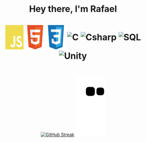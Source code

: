 <div align="center" style="display: inline_block"><br>
  <h1>Hey there, I'm Rafael <br>
    <br>
<img align="center" alt="Js" height="80" width="60" src="https://raw.githubusercontent.com/devicons/devicon/master/icons/javascript/javascript-plain.svg">
<img align="center" alt="HTML" height="80" width="60" src="https://raw.githubusercontent.com/devicons/devicon/master/icons/html5/html5-original.svg">
<img align="center" alt="CSS" height="80" width="60" src="https://raw.githubusercontent.com/devicons/devicon/master/icons/css3/css3-original.svg">
<img align="center" alt="C" height="80" width="60" src="https://cdn.jsdelivr.net/gh/devicons/devicon/icons/c/c-original.svg" />
<img align="center" alt="Csharp" height="80" width="60" src="https://cdn.jsdelivr.net/gh/devicons/devicon/icons/csharp/csharp-original.svg" />
<img align="center" alt="SQL" height="80" width="60" src="https://cdn.jsdelivr.net/gh/devicons/devicon/icons/mysql/mysql-original-wordmark.svg" />
<img align="center" alt="Unity" height="80" width="60" src="https://cdn.jsdelivr.net/gh/devicons/devicon/icons/unity/unity-original.svg" />
</h1>
</div>


<div align="center">
  <a href="https://github.com/PerkZz17%22%3E
  <img height="180em" src="https://github-readme-stats.vercel.app/api?username=PerkZz17&show_icons=true&theme=radical&include_all_commits=true&count_private=true%22/%3E
  <img height="180em" src="https://github-readme-stats.vercel.app/api/top-langs/?username=PerkZz17&layout=compact&langs_count=7&theme=radical%22/%3E
</div>

  #

<div align="center" style="display: inline_block"><br>

[![GitHub Streak](http://github-readme-streak-stats.herokuapp.com/?user=PerkZz17&theme=radical&hide_border=true&date_format=M%20j%5B%2C%20Y%5D)](https://git.io/streak-stats)
![Snake animation](https://github.com/PerkZz17/PerkZz17/blob/output/github-contribution-grid-snake.svg)
</div>

                                                 
                                                 
